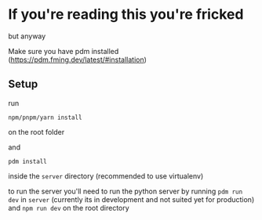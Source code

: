 # If you're reading this you're fricked
but anyway

Make sure you have pdm installed (https://pdm.fming.dev/latest/#installation)

## Setup
run
```console
npm/pnpm/yarn install
```
on the root folder

and
```console
pdm install
```
inside the `server` directory (recommended to use virtualenv)

to run the server you'll need to run the python server by running `pdm run dev` in `server` (currently its in development and not suited yet for production) and `npm run dev` on the root directory
